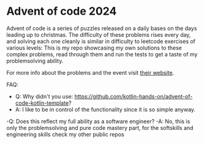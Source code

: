 # Advent of code 2024
Advent of code is a series of puzzles released on a daily bases on the days leading up to christmas.
The difficulty of these problems rises every day, and solving each one cleanly is similar in difficulty to leetcode exercises of various levels:
This is my repo showcasing my own solutions to these complex problems, read through them and run the tests to get a taste of my problemsolving ability.


For more info about the problems and the event visit [their website](https://adventofcode.com/).

FAQ:

- Q: Why didn't you use: https://github.com/kotlin-hands-on/advent-of-code-kotlin-template?
- A: I like to be in control of the functionality since it is so simple anyway.

-Q: Does this reflect my full ability as a software engineer?
-A: No, this is only the problemsolving and pure code mastery part, for the softskills and engineering skills check my other public repos
